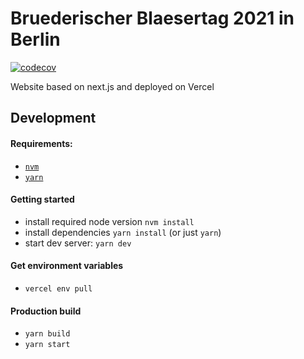 # Bruederischer Blaesertag 2021 in Berlin
[![codecov](https://codecov.io/gh/VolkerSchiewe/trumpet/branch/preview/graph/badge.svg)](https://codecov.io/gh/VolkerSchiewe/trumpet)

Website based on next.js and deployed on Vercel

## Development

#### Requirements:
- [`nvm` ](https://github.com/nvm-sh/nvm)
- [`yarn`](https://classic.yarnpkg.com/en/docs/install#mac-stable)

#### Getting started

- install required node version `nvm install`
- install dependencies `yarn install` (or just `yarn`)
- start dev server: `yarn dev`

#### Get environment variables
- `vercel env pull`

#### Production build
- `yarn build`
- `yarn start`
